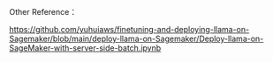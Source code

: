 Other Reference：

https://github.com/yuhuiaws/finetuning-and-deploying-llama-on-Sagemaker/blob/main/deploy-llama-on-Sagemaker/Deploy-llama-on-SageMaker-with-server-side-batch.ipynb
